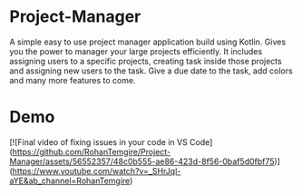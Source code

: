 # Project-Manager
A simple easy to use project manager application build using Kotlin. Gives you the power to manager your large projects efficiently. It includes assigning users to a specific projects, creating task inside those projects and assigning new users to the task. Give a due date to the task, add colors and many more features to come. 

# Demo

[![Final video of fixing issues in your code in VS Code]
(https://github.com/RohanTemgire/Project-Manager/assets/56552357/48c0b555-ae86-423d-8f56-0baf5d0fbf75)]
(https://www.youtube.com/watch?v=_SHrJql-aYE&ab_channel=RohanTemgire)
